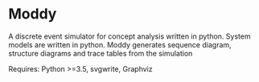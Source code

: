 # Moddy
A discrete event simulator for concept analysis written in python.
System models are written in python.
Moddy generates sequence diagram, structure diagrams and trace tables from the simulation

Requires: Python >=3.5, svgwrite, Graphviz
